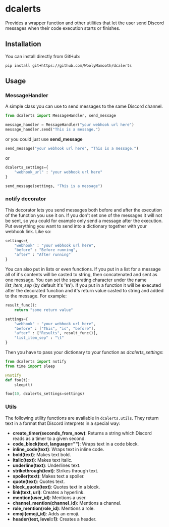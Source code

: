# dcalerts

Provides a wrapper function and other utilities that let the user send Discord messages when their code execution starts or finishes.

## Installation

You can install directly from GitHub:
```
pip install git+https://github.com/WoolyMamooth/dcalerts
```
## Usage

### MessageHandler

A simple class you can use to send messages to the same Discord channel.
```python
from dcalerts import MessageHandler, send_message

message_handler = MessageHandler("your webhook url here")
message_handler.send("This is a message.")
```

or you could just use **send_message**

```python
send_message("your webhook url here", "This is a message.")
```
or
```python
dcalerts_settings={
    "webhook_url" : "your webhook url here"
}

send_message(settings, "This is a message")
```

### notify decorator

This decorator lets you send messages both before and after the execution of the function you use it on. If you don't set one of the messages it will not be sent, so you could for example only send a message after the execution.
Put everything you want to send into a dictionary together with your webhook link. Like so:
```python
settings={
    "webhook" : "your webhook url here",
    "before" : "Before running",
    "after" : "After running"
}
```
You can also put in lists or even functions. If you put in a list for a message all of it's contents will be casted to string, then concatenated and sent as one message. You can set the separating character under the name *list_item_sep* (by default it's '**\\n**'). If you put in a function it will be executed after the decorated function and it's return value casted to string and added to the message. For example:
```python
result_func():
    return "some return value"

settings={
    "webhook" : "your webhook url here",
    "before" : ["This", "is", "before"],
    "after" : ["Results", result_func()],
    "list_item_sep" : "\t"
}
```
Then you have to pass your dictionary to your function as *dcalerts_settings*:
```python
from dcalerts import notify
from time import sleep

@notify
def foo(t):
    sleep(t)

foo(10, dcalerts_settings=settings)
``` 

### Utils

The following utility functions are available in `dcalerts.utils`. They return text in a format that Discord interprets in a special way:

- **create_timer(seconds_from_now)**: Returns a string which Discord reads as a timer to a given second.
- **code_block(text, language="")**: Wraps text in a code block.
- **inline_code(text)**: Wraps text in inline code.
- **bold(text)**: Makes text bold.
- **italic(text)**: Makes text italic.
- **underline(text)**: Underlines text.
- **strikethrough(text)**: Strikes through text.
- **spoiler(text)**: Makes text a spoiler.
- **quote(text)**: Quotes text.
- **block_quote(text)**: Quotes text in a block.
- **link(text, url)**: Creates a hyperlink.
- **mention(user_id)**: Mentions a user.
- **channel_mention(channel_id)**: Mentions a channel.
- **role_mention(role_id)**: Mentions a role.
- **emoji(emoji_id)**: Adds an emoji.
- **header(text, level=1)**: Creates a header.